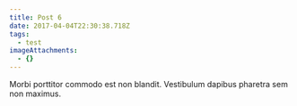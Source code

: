 ```yaml
---
title: Post 6
date: 2017-04-04T22:30:38.718Z
tags:
  - test
imageAttachments:
  - {}
---
```


Morbi porttitor commodo est non blandit. Vestibulum dapibus pharetra sem non maximus. 
